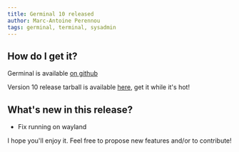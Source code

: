 ```yaml
---
title: Germinal 10 released
author: Marc-Antoine Perennou
tags: germinal, terminal, sysadmin
---
```


## How do I get it?

Germinal is available [on github](https://github.com/Keruspe/Germinal)

Version 10 release tarball is available [here](http://www.imagination-land.org/files/germinal/germinal-10.tar.xz), get it while it's hot!

## What's new in this release?

- Fix running on wayland

I hope you'll enjoy it. Feel free to propose new features and/or to contribute!

